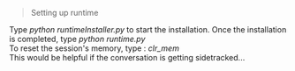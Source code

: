 > Setting up runtime

Type *python runtimeInstaller.py* to start the installation. Once the installation is completed, type *python runtime.py*
<br>
To reset the session's memory, type : *clr_mem* <br>
This would be helpful if the conversation is getting sidetracked...
